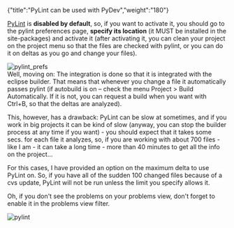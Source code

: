 {"title":"PyLint can be used with PyDev","weight":"180"} 

[PyLint](http://www.logilab.org/projects/pylint) is **disabled by default**, so, if you want to activate it, you should go to the pylint preferences page, **specify its location** (it MUST be installed in the site-packages) and activate it (after activating it, you can clean your project on the project menu so that the files are checked with pylint, or you can do it on deltas as you go and change your files).

![pylint_prefs](/Images/appc/pydev.org/images/pylint/pylint_prefs.png)  
Well, moving on: The integration is done so that it is integrated with the eclipse builder. That means that whenever you change a file it automatically passes pylint (if autobuild is on – check the menu Project > Build Automatically. If it is not, you can request a build when you want with Ctrl+B, so that the deltas are analyzed).

This, however, has a drawback: PyLint can be slow at sometimes, and if you work in big projects it can be kind of slow (anyway, you can stop the builder process at any time if you want) - you should expect that it takes some secs. for each file it analyzes, so, if you are working with about 700 files - like I am - it can take a long time - more than 40 minutes to get all the info on the project...

For this cases, I have provided an option on the maximum delta to use PyLint on. So, if you have all of the sudden 100 changed files because of a cvs update, PyLint will not be run unless the limit you specify allows it.

Oh, if you don't see the problems on your problems view, don't forget to enable it in the problems view filter.

![pylint](/Images/appc/pydev.org/images/pylint/pylint.png)